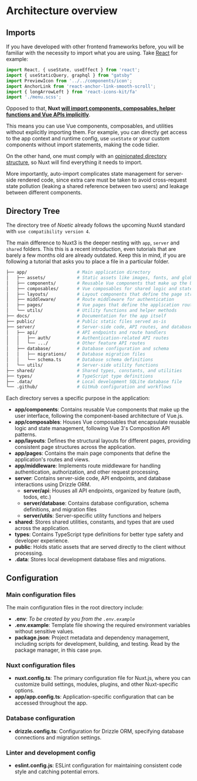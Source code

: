 # Architecture overview

## Imports

If you have developed with other frontend frameworks before, you will be familiar with the necessity to import what you are using. Take [React](https://react.dev) for example:

```js
import React, { useState, useEffect } from 'react';
import { useStaticQuery, graphql } from "gatsby"
import PreviewIcon from '../../components/icon';
import AnchorLink from 'react-anchor-link-smooth-scroll';
import { longArrowLeft } from 'react-icons-kit/fa'
import './menu.scss';
```

Opposed to that, **Nuxt [will import components, composables, helper functions and Vue APIs implicitly](https://nuxt.com/docs/guide/concepts/auto-imports)**. 

This means you can use Vue components, composables, and utilities without explicitly importing them. For example, you can directly get access to the app context and runtime config, use `useState` or your custom components without import statements, making the code tidier.

On the other hand, one must comply with an [opinionated directory structure](#directory-tree), so Nuxt will find everything it needs to import.

More importantly, auto-import complicates state management for server-side rendered code, since extra care must be taken to avoid cross-request state pollution (leaking a shared reference between two users) and leakage between different components.


## Directory Tree

The directory tree of _Noetic_ already follows the upcoming Nuxt4 standard with `use compatibility version 4`.

The main difference to Nuxt3 is the deeper nesting with `app`, `server` and `shared` folders. This this is a recent introduction, even tutorials that are barely a few months old are already outdated. Keep this in mind, if you are following a tutorial that asks you to place a file in a particular folder.

```Bash
├── app/                   # Main application directory
│   ├── assets/            # Static assets like images, fonts, and global styles
│   ├── components/        # Reusable Vue components that make up the UI
│   ├── composables/       # Vue composables for shared logic and state management
│   ├── layouts/           # Layout components that define the page structure
│   ├── middleware/        # Route middleware for authentication
│   ├── pages/             # Vue pages that define the application routes
│   └── utils/             # Utility functions and helper methods
├── docs/                  # Documentation for the app itself
├── public/                # Public static files served as-is
├── server/                # Server-side code, API routes, and database logic
│   ├── api/               # API endpoints and route handlers
│   │   ├── auth/          # Authentication-related API routes
│   │   └── .../           # Other feature API routes
│   ├── database/          # Database configuration and schema
│   │   ├── migrations/    # Database migration files
│   │   └── schema.ts      # Database schema definitions
│   └── utils/             # Server-side utility functions
├── shared/                # Shared types, constants, and utilities
├── types/                 # TypeScript type definitions
├── .data/                 # Local development SQLite database file
└── .github/               # GitHub configuration and workflows
```

Each directory serves a specific purpose in the application:

- **app/components**: Contains reusable Vue components that make up the user interface, following the component-based architecture of Vue.js.
- **app/composables**: Houses Vue composables that encapsulate reusable logic and state management, following Vue 3's Composition API patterns.
- **app/layouts**: Defines the structural layouts for different pages, providing consistent page structures across the application.
- **app/pages**: Contains the main page components that define the application's routes and views.
- **app/middleware**: Implements route middleware for handling authentication, authorization, and other request processing.
- **server**: Contains server-side code, API endpoints, and database interactions using Drizzle ORM.
  - **server/api**: Houses all API endpoints, organized by feature (auth, todos, etc.)
  - **server/database**: Contains database configuration, schema definitions, and migration files
  - **server/utils**: Server-specific utility functions and helpers
- **shared**: Stores shared utilities, constants, and types that are used across the application.
- **types**: Contains TypeScript type definitions for better type safety and developer experience.
- **public**: Holds static assets that are served directly to the client without processing.
- **.data**: Stores local development database files and migrations.

## Configuration

### Main configuration files

The main configuration files in the root directory include:

- **.env**: *To be created by you from the `.env.example`*
- **.env.example**: Template file showing the required environment variables without sensitive values.
- **package.json**: Project metadata and dependency management, including scripts for development, building, and testing. Read by the package manager, in this case `pnpm`.

### Nuxt configuration files

- **nuxt.config.ts**: The primary configuration file for Nuxt.js, where you can customize build settings, modules, plugins, and other Nuxt-specific options.
- **app/app.config.ts**: Application-specific configuration that can be accessed throughout the app.

### Database configuration

- **drizzle.config.ts**: Configuration for Drizzle ORM, specifying database connections and migration settings.

### Linter and development config

- **eslint.config.js**: ESLint configuration for maintaining consistent code style and catching potential errors.
